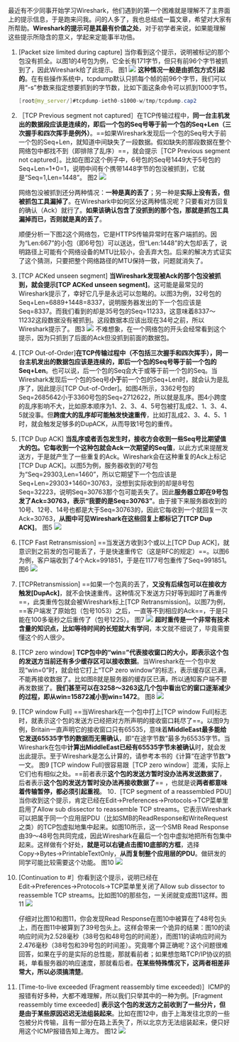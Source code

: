 最近有不少同事开始学习Wireshark，他们遇到的第一个困难就是理解不了主界面上的提示信息，于是跑来问我。问的人多了，我也总结成一篇文章，希望对大家有所帮助。**Wireshark的提示可是其最有价值之处**，对于初学者来说，如果能理解这些提示所隐含的意义，学起来定能事半功倍。
1. [Packet size limited during capture]
    当你看到这个提示，说明被标记的那个包没有抓全。以图1的4号包为例，它全长有171字节，但只有前96个字节被抓到了，因此Wireshark给了此提示。
    图1
    ![](https://image-1307616428.cos.ap-beijing.myqcloud.com/Obsidian/202307071750152.png)
    **这种情况一般是由抓包方式引起的**。在有些操作系统中，tcpdump默认只抓每个帧的前96个字节，我们可以用“-s”参数来指定想要抓到的字节数，比如下面这条命令可以抓到1000字节。
    ```java
    [root@my_server/]#tcpdump-ieth0-s1000-w/tmp/tcpdump.cap2
    ```

1. ［TCP Previous segment not captured］在TCP传输过程中，**同一台主机发出的数据段应该是连续的，即后一个包的Seq号等于前一个包的Seq+Len（三次握手和四次挥手是例外）**。==如果Wireshark发现后一个包的Seq号大于前一个包的Seq+Len，就知道中间缺失了一段数据。假如缺失的那段数据在整个网络包中都找不到（即排除了乱序）==，就会提示［TCP Previous segment not captured］。比如在图2这个例子中，6号包的Seq号1449大于5号包的Seq+Len=1+0=1，说明中间有个携带1448字节的包没被抓到，它就是“Seq=1,Len=1448”。
    图2
    ![](https://image-1307616428.cos.ap-beijing.myqcloud.com/Obsidian/202307071752076.png)

    网络包没被抓到还分两种情况：**一种是真的丢了**；另一种是**实际上没有丢，但被抓包工具漏掉了**。在Wireshark中如何区分这两种情况呢？只要看对方回复的确认（Ack）就行了。**如果该确认包含了没抓到的那个包，那就是抓包工具漏掉而已，否则就是真的丢了**。
    
    顺便分析一下图2这个网络包，它是HTTPS传输异常时在客户端抓的。因为“Len:667”的小包（即6号包）可以送达，但“Len:1448”的大包却丢了，说明路径上可能有个网络设备的MTU比较小，会丢弃大包。后来的解决方式证实了这个猜测，只要把整个网络路径的MTU保持一致，问题就消失了。
    
3. [TCP ACKed unseen segment] **当Wireshark发现被Ack的那个包没被抓到，就会提示[TCP ACKed unseen segment]**。这可能是最常见的Wireshark提示了，幸好它几乎是永远可以忽略的。以图3为例，32号包的Seq+Len=6889+1448=8337，说明服务器发出的下一个包应该是Seq=8337。而我们看到的却是35号包的Seq=11233，这意味着8337～11232这段数据没有被抓到。这段数据本应该出现在34号之前，所以Wireshark提示了。
    图3
    ![](https://image-1307616428.cos.ap-beijing.myqcloud.com/Obsidian/202307071824657.png)
    不难想象，在一个网络包的开头会经常看到这个提示，因为只抓到了后面的Ack但没抓到前面的数据包。
4. [TCP Out-of-Order]**在TCP传输过程中（不包括三次握手和四次挥手），同一台主机发出的数据包应该是连续的，即后一个包的Seq号等于前一个包的Seq+Len**。也可以说，后一个包的Seq会大于或等于前一个包的Seq。当Wireshark发现后一个包的Seq号**小于**前一个包的Seq+Len时，就会认为是乱序了，因此提示[TCP Out-of-Order]。如图4所示，3362号包的Seq=2685642小于3360号包的Seq=2712622，所以就是乱序。图4小跨度的乱序影响不大，比如原本顺序为1、2、3、4、5号包被打乱成2、1、3、4、5就没事。但**跨度大的乱序却可能触发快速重传**，比如打乱成2、3、4、5、1时，就会触发足够多的DupACK，从而导致1号包的重传。
5. [TCP Dup ACK] **当乱序或者丢包发生时，接收方会收到一些Seq号比期望值大的包。它每收到一个这种包就会Ack一次期望的Seq值**，以此方式来提醒发送方，于是就产生了一些重复的Ack。Wireshark会在这种重复的Ack上标记[TCP Dup ACK]。以图5为例，服务器收到的7号包为“Seq=29303,Len=1460”，所以它期望下一个包应该是Seq+Len=29303+1460=30763，没想到实际收到的却是8号包Seq=32223，说明Seq=30763那个包可能丢失了。因此**服务器立即在9号包发了Ack=30763，表示“我要的是Seq=30763”**。由于接下来服务器收到的10号、12号、14号也都是大于Seq=30763的，因此它每收到一个就回复一次Ack=30763，**从图中可见Wireshark在这些回复上都标记了[TCP Dup ACK]**。
    图5
    ![](https://image-1307616428.cos.ap-beijing.myqcloud.com/Obsidian/202307080100214.png)
6. [TCP Fast Retransmission] ==当发送方收到3个或以上[TCP Dup ACK]，就意识到之前发的包可能丢了，于是快速重传它（这是RFC的规定）==。以图6为例，客户端收到了4个Ack=991851，于是在1177号包重传了Seq=991851。
    图6
    ![](https://image-1307616428.cos.ap-beijing.myqcloud.com/Obsidian/202307080100043.png)
7. [TCPRetransmission] ==如果一个包真的丢了，**又没有后续包可以在接收方触发[DupAck]**，就不会快速重传。这种情况下发送方只好等到超时了再重传==，此类重传包就会被Wireshark标上[TCP Retransmission]。以图7为例，==客户端发了原始包（包号1053）之后，一直等不到相应的Ack==，于是只能在100多毫秒之后重传了（包号1225）。
    图7
    ![](https://image-1307616428.cos.ap-beijing.myqcloud.com/Obsidian/202307080101595.png)
    **超时重传是一个非常有技术含量的知识点，比如等待时间的长短就大有学问**，本文就不细说了，毕竟需要懂这个的人很少。
8. [TCP zero window] **TCP包中的“win=”代表接收窗口的大小，即表示这个包的发送方当前还有多少缓存区可以接收数据**。当Wireshark在一个包中发现“win=0”时，就会给它打上“TCP zero window”的标志，表示缓存区已满，不能再接收数据了。比如图8就是服务器的缓存区已满，所以通知客户端不要再发数据了。**我们甚至可以在3258～3263这几个包中看出它的窗口逐渐减少的过程，即从win=15872减小到win=1472**。
    图8
    ![](https://image-1307616428.cos.ap-beijing.myqcloud.com/Obsidian/202307081519388.png)
9. [TCP window Full] ==当Wireshark在一个包中打上[TCP window Full]标志时，就表示这个包的发送方已经把对方所声明的接收窗口耗尽了==。以图9为例，Britain一直声明它的接收窗口只有65535，意味着**MiddleEast最多能给它发送65535字节的数据而无需确认**，即“在途字节数”最多为65535字节。当Wireshark在包中**计算出MiddleEast已经有65535字节未被确认**时，就会发出此提示。至于Wireshark是怎么计算的，请参考本书的《计算“在途字节数”》一文。
    图9
    [TCP window Full]很容易跟［TCP zero window］混淆，实际上它们也有相似之处。==前者表示**这个包的发送方暂时没办法再发送数据了**，后者表示**这个包的发送方暂时没办法再接收数据了**== ，也就是说**两者都意味着传输暂停，都必须引起重视**。
10．[TCP segment of a reassembled PDU] 当你收到这个提示，肯定已经在Edit→Preferences→Protocols→TCP菜单里启用了Allow sub dissector to reassemble TCP streams。它表示Wireshark可以把属于同一个应用层PDU（比如SMB的ReadResponse和WriteRequest之类）的TCP包虚拟地集中起来。如图10所示，这一个SMB Read Response由39～48号包共同完成，因此Wireshark在最后一个包中虚拟地把所有包集中起来。这样做有个好处，**就是可以右键点击图10底部的方框**，选择Copy→Bytes→PrintableTextOnly，**从而复制整个应用层的PDU**。做研发的同学可能比较需要这个功能。
图10
![](https://image-1307616428.cos.ap-beijing.myqcloud.com/Obsidian/202307081523382.png)
11. [Continuation to #］你看到这个提示，说明已经在Edit→Preferences→Protocols→TCP菜单里关闭了Allow sub dissector to reassemble TCP streams。比如图10的那些包，一关闭就变成图11这样。图11
    ![](https://image-1307616428.cos.ap-beijing.myqcloud.com/Obsidian/202307081524178.png)

    仔细对比图10和图11，你会发现Read Response在图10中被算在了48号包头上，而在图11中被算到了39号包头上。这样会带来一个诡异的结果：图10的读响应时间为2.528毫秒（38号包和48号包的时间差），而图11的读响应时间为2.476毫秒（38号包和39号包的时间差）。究竟哪个算正确呢？这个问题很难回答，如果在乎的是实际的总性能，那就看前者；如果想忽略TCP/IP协议的损耗，单看服务器的响应速度，那就看后者。**在某些特殊情况下，这两者相差非常大，所以必须搞清楚**。
12. [Time-to-live exceeded (Fragment reassembly time exceeded)］ICMP的报错有好多种，大都不难理解，所以我们只举其中的一种为例。[Fragment reassembly time exceeded] **表示这个包的发送方之前收到了一些分片，但是由于某些原因迟迟无法组装起来**。比如在图12中，由于上海发往北京的一些包被分片传输，且有一部分在路上丢失了，所以北京方无法组装起来，便只好用这个ICMP报错告知上海方。
    图12
    ![](https://image-1307616428.cos.ap-beijing.myqcloud.com/Obsidian/202307081526318.png)
